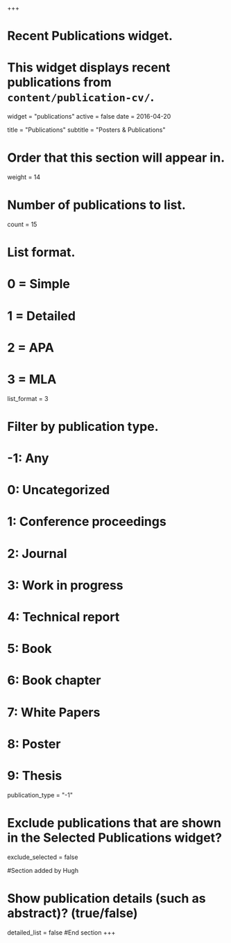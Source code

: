 +++
# Recent Publications widget.
# This widget displays recent publications from `content/publication-cv/`.
widget = "publications"
active = false
date = 2016-04-20

title = "Publications"
subtitle = "Posters & Publications"

# Order that this section will appear in.
weight = 14

# Number of publications to list.
count = 15

# List format.
#   0 = Simple
#   1 = Detailed
#   2 = APA
#   3 = MLA
list_format = 3

# Filter by publication type.
# -1: Any
#  0: Uncategorized
#  1: Conference proceedings
#  2: Journal
#  3: Work in progress
#  4: Technical report
#  5: Book
#  6: Book chapter
#  7: White Papers
#  8: Poster
# 9: Thesis
publication_type = "-1"

# Exclude publications that are shown in the Selected Publications widget?
exclude_selected = false

#Section added by Hugh
# Show publication details (such as abstract)? (true/false)
detailed_list = false
#End section
+++
